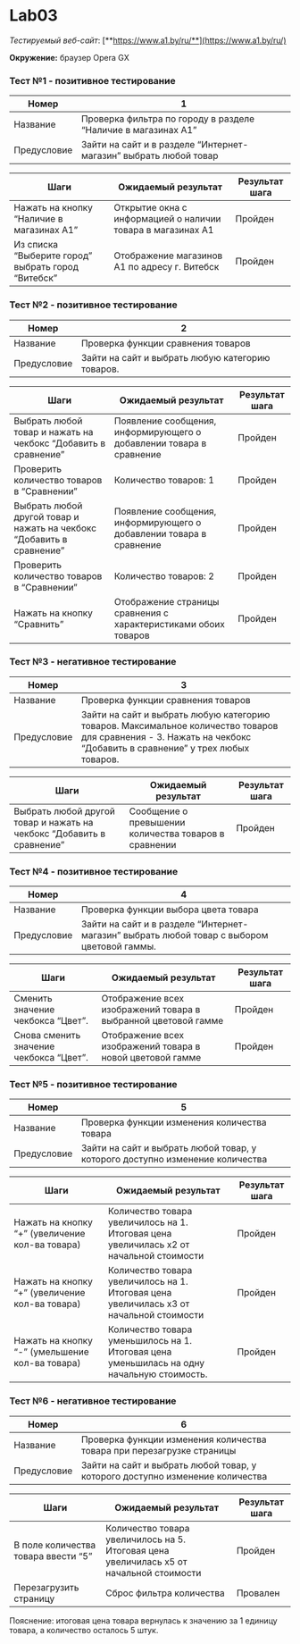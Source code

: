 # Lab03

*Тестируемый веб-сайт*: [**https://www.a1.by/ru/**](https://www.a1.by/ru/)

**Окружение:** браузер Opera GX

### Тест №1 - позитивное тестирование

| Номер | 1 |
| --- | --- |
| Название | Проверка фильтра по городу в разделе “Наличие в магазинах A1” |
| Предусловие | Зайти на сайт и в разделе “Интернет-магазин” выбрать любой товар |

| Шаги | Ожидаемый результат | Результат шага |
| --- | --- | --- |
| Нажать на кнопку “Наличие в магазинах А1” | Открытие окна с информацией о наличии товара в магазинах A1 | Пройден |
| Из списка “Выберите город” выбрать город “Витебск” | Отображение магазинов A1 по адресу г. Витебск | Пройден |

### Тест №2 - позитивное тестирование

| Номер | 2 |
| --- | --- |
| Название | Проверка функции сравнения товаров |
| Предусловие | Зайти на сайт и выбрать любую категорию товаров.  |

| Шаги | Ожидаемый результат | Результат шага |
| --- | --- | --- |
| Выбрать любой товар и нажать на чекбокс “Добавить в сравнение” | Появление сообщения, информирующего о добавлении товара в сравнение | Пройден |
| Проверить количество товаров в “Сравнении” | Количество товаров: 1 | Пройден |
| Выбрать любой другой товар и нажать на чекбокс “Добавить в сравнение” | Появление сообщения, информирующего о добавлении товара в сравнение | Пройден |
| Проверить количество товаров в “Сравнении” | Количество товаров: 2 | Пройден |
| Нажать на кнопку “Сравнить” | Отображение страницы сравнения с характеристиками обоих товаров | Пройден |

### Тест №3 - негативное тестирование

| Номер | 3 |
| --- | --- |
| Название | Проверка функции сравнения товаров |
| Предусловие | Зайти на сайт и выбрать любую категорию товаров. Максимальное количество товаров для сравнения - 3. Нажать на чекбокс “Добавить в сравнение” у трех любых товаров. |

| Шаги | Ожидаемый результат | Результат шага |
| --- | --- | --- |
| Выбрать любой другой товар и нажать на чекбокс “Добавить в сравнение” | Сообщение о превышении количества товаров в сравнении | Пройден |

### Тест №4 - позитивное тестирование

| Номер | 4 |
| --- | --- |
| Название | Проверка функции выбора цвета товара |
| Предусловие | Зайти на сайт и в разделе “Интернет-магазин” выбрать любой товар с выбором цветовой гаммы. |

| Шаги | Ожидаемый результат | Результат шага |
| --- | --- | --- |
| Сменить значение чекбокса “Цвет”. | Отображение всех изображений товара в выбранной цветовой гамме | Пройден |
| Снова сменить значение чекбокса “Цвет”. | Отображение всех изображений товара в новой цветовой гамме | Пройден |

### Тест №5 - позитивное тестирование

| Номер | 5 |
| --- | --- |
| Название | Проверка функции изменения количества товара |
| Предусловие | Зайти на сайт и выбрать любой товар, у которого доступно изменение количества |

| Шаги | Ожидаемый результат | Результат шага |
| --- | --- | --- |
| Нажать на кнопку “+” (увеличение кол-ва товара) | Количество товара увеличилось на 1. Итоговая цена увеличилась x2 от начальной стоимости | Пройден |
| Нажать на кнопку “+” (увеличение кол-ва товара) | Количество товара увеличилось на 1. Итоговая цена увеличилась x3 от начальной стоимости | Пройден |
| Нажать на кнопку “-” (умельшение кол-ва товара) | Количество товара уменьшилось на 1. Итоговая цена уменьшилась на одну начальную стоимость. | Пройден |

### Тест №6 - негативное тестирование

| Номер | 6 |
| --- | --- |
| Название | Проверка функции изменения количества товара при перезагрузке страницы |
| Предусловие | Зайти на сайт и выбрать любой товар, у которого доступно изменение количества |

| Шаги | Ожидаемый результат | Результат шага |
| --- | --- | --- |
| В поле количества товара ввести “5” | Количество товара увеличилось на 5. Итоговая цена увеличилась x5 от начальной стоимости | Пройден |
| Перезагрузить страницу | Сброс фильтра количества | Провален |

Пояснение: итоговая цена товара вернулась к значению за 1 единицу товара, а количество осталось 5 штук.